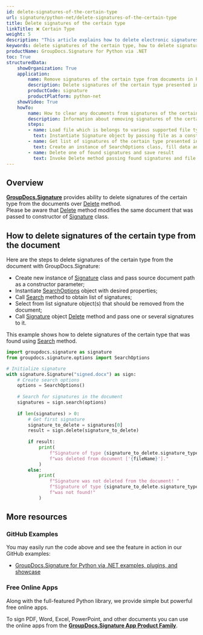 ```yaml
---
id: delete-signatures-of-the-certain-type
url: signature/python-net/delete-signatures-of-the-certain-type
title: Delete signatures of the certain type
linkTitle: ❌ Certain Type
weight: 5
description: "This article explains how to delete electronic signatures of the certain type with GroupDocs.Signature API."
keywords: delete signatures of the certain type, how to delete signatures of the certain type
productName: GroupDocs.Signature for Python via .NET
toc: True
structuredData:
    showOrganization: True
    application:    
        name: Remove signatures of the certain type from documents in Python    
        description: Delete signatures of the certain type presented in documents in convenient way with Python language and GroupDocs.Signature for Python via .NET APIs
        productCode: signature
        productPlatform: python-net 
    showVideo: True
    howTo:
        name: How to clear any documents from signatures of the certain type using Python 
        description: Information about removing signatures of the certain type from documents by Python
        steps:
        - name: Load file which is belongs to various supported file types
          text: Instantiate Signature object by passing file as a constructor parameter. You may provide either file path or file stream. 
        - name: Get list of signatures of the certain type presented in document 
          text: Create an instance of SearchOptions class, fill data and call Search method of signature.
        - name: Delete one of found signatures and save result 
          text: Invoke Delete method passing found signatures and file path for signed file. File stream can be used as well.
---
```

## Overview
[**GroupDocs.Signature**](https://products.groupdocs.com/signature/python-net) provides ability to delete signatures of the certain type from the documents over [Delete](https://reference.groupdocs.com/signature/python-net/groupdocs.signature/signature/delete) method.  
Please be aware that [Delete](https://reference.groupdocs.com/signature/python-net/groupdocs.signature/signature/delete) method modifies the same document that was passed to constructor of [Signature](https://reference.groupdocs.com/signature/python-net/groupdocs.signature/signature) class.

## How to delete signatures of the certain type from the document
Here are the steps to delete signatures of the certain type from the document with GroupDocs.Signature:

* Create new instance of [Signature](https://reference.groupdocs.com/signature/python-net/groupdocs.signature/signature) class and pass source document path as a constructor parameter;
* Instantiate [SearchOptions](https://reference.groupdocs.com/signature/python-net/groupdocs.signature.options/searchoptions) object with desired properties;
* Call [Search](https://reference.groupdocs.com/signature/python-net/groupdocs.signature/signature/search) method to obtain list of signatures;
* Select from list signature object(s) that should be removed from the document;
* Call [Signature](https://reference.groupdocs.com/signature/python-net/groupdocs.signature/signature) object [Delete](https://reference.groupdocs.com/signature/python-net/groupdocs.signature/signature/delete) method and pass one or several signatures to it.  

This example shows how to delete signatures of the certain type that was found using [Search](https://reference.groupdocs.com/signature/python-net/groupdocs.signature/signature/search) method.

```python
import groupdocs.signature as signature
from groupdocs.signature.options import SearchOptions

# Initialize signature
with signature.Signature("signed.docx") as sign:
    # Create search options
    options = SearchOptions()
    
    # Search for signatures in the document
    signatures = sign.search(options)
    
    if len(signatures) > 0:
        # Get first signature
        signature_to_delete = signatures[0]
        result = sign.delete(signature_to_delete)
        
        if result:
            print(
                f"Signature of type {signature_to_delete.signature_type} "
                f"was deleted from document ['{fileName}']."
            )
        else:
            print(
                f"Signature was not deleted from the document! "
                f"Signature of type {signature_to_delete.signature_type} "
                f"was not found!"
            )
```

## More resources

### GitHub Examples

You may easily run the code above and see the feature in action in our GitHub examples:

* [GroupDocs.Signature for Python via .NET examples, plugins, and showcase](https://github.com/groupdocs-signature/GroupDocs.Signature-for-Python-via-.NET)

### Free Online Apps

Along with the full-featured Python library, we provide simple but powerful free online apps.

To sign PDF, Word, Excel, PowerPoint, and other documents you can use the online apps from the **[GroupDocs.Signature App Product Family](https://products.groupdocs.app/signature/family)**.
